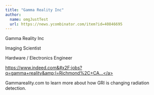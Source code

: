 ```yaml
---
title: "Gamma Reality Inc"
author:
  name: omgJustTest
  url: https://news.ycombinator.com/item?id=40846695
---
```

Gamma Reality Inc

Imaging Scientist

Hardware &#x2F; Electronics Engineer

<a href="https:&#x2F;&#x2F;www.indeed.com&#x2F;jobs?q=gamma+reality&amp;l=Richmond%2C+CA&amp;from=searchOnHP&amp;vjk=33c8261f0084a817" rel="nofollow">https:&#x2F;&#x2F;www.indeed.com&#x2F;jobs?q=gamma+reality&amp;l=Richmond%2C+CA...</a>

Gammareality.com to learn more about how GRI is changing radiation detection.
